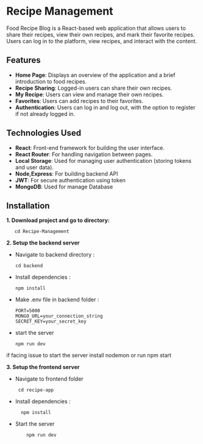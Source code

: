 # Recipe Management

Food Recipe Blog is a React-based web application that allows users to share their recipes, view their own recipes, and mark their favorite recipes. Users can log in to the platform, view recipes, and interact with the content.

## Features

- **Home Page**: Displays an overview of the application and a brief introduction to food recipes.
- **Recipe Sharing**: Logged-in users can share their own recipes.
- **My Recipe**: Users can view and manage their own recipes.
- **Favorites**: Users can add recipes to their favorites.
- **Authentication**: Users can log in and log out, with the option to register if not already logged in.
 
## Technologies Used

- **React**: Front-end framework for building the user interface.
- **React Router**: For handling navigation between pages.
- **Local Storage**: Used for managing user authentication (storing tokens and user data).
- **Node,Express**: For building backend API
- **JWT**: For secure authentication using token
- **MongoDB**: Used for manage Database

## Installation

**1. Download project and go to directory:**

       cd Recipe-Management

**2. Setup the backend server**

- Navigate to backend directory : 

      cd backend

- Install dependencies :

      npm install

- Make .env file in backend folder :

      PORT=5000
      MONGO_URL=your_connection_string
      SECRET_KEY=your_secret_key

- start the server

      npm run dev
  
if facing issue to start the server install nodemon or run npm start


**3. Setup the frontend server**

 - Navigate to frontend folder

        cd recipe-app
- Install dependencies :
  
        npm install
- Start the server

          npm run dev




         
